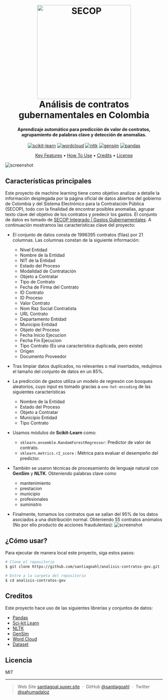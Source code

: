 <h1 align="center">
  <br>
  <a href="https://www.contratos.gov.co/consultas/inicioConsulta.do"><img src="https://www.creg.gov.co/sites/default/files/files_upload/contratacionpublica.png" alt="SECOP" width="300"></a>
  <br>
Análisis de contratos gubernamentales en Colombia
  <br>
</h1>

<h4 align="center">Aprendizaje automático para predicción de valor de contratos, agrupamiento de palabras clave y detección de anomalías. 
</h4>

<p align="center">
   <a href='https://github.com/shivamkapasia0' target="_blank"><img alt='scikit-learn' src='https://img.shields.io/badge/scikit-learn-100000?style=for-the-badge&logo=scikit-learn&logoColor=FFFFFF&labelColor=FF6A00&color=1882EA'/></a> <a href='https://pypi.org/project/wordcloud/' target="_blank"><img alt='wordcloud' src='https://img.shields.io/badge/Word-Cloud-100000?style=for-the-badge&logo=wordcloud&logoColor=white&labelColor=9CFFD2&color=E9FF80'/></a> <a href='https://www.nltk.org/' target="_blank"><img alt='nltk' src='https://img.shields.io/badge/Nltk-100000?style=for-the-badge&logo=nltk&logoColor=white&labelColor=0C249D&color=0C249D'/></a> <a href='https://radimrehurek.com/gensim/' target="_blank"><img alt='gensim' src='https://img.shields.io/badge/gensim-100000?style=for-the-badge&logo=gensim&logoColor=white&labelColor=0C249D&color=00BBD4'/></a> <a href='https://pandas.pydata.org/' target="_blank"><img alt='pandas' src='https://img.shields.io/badge/pandas-100000?style=for-the-badge&logo=pandas&logoColor=2D0090&labelColor=9D7BEA&color=D2C0FA'/></a> 
</p>

<p align="center">
  <a href="#key-features">Key Features</a> •
  <a href="#how-to-use">How To Use</a> •
  <a href="#credits">Credits</a> •
  <a href="#license">License</a> 
</p>

![screenshot](https://winter-anchovy-50e.notion.site/image/https%3A%2F%2Fs3-us-west-2.amazonaws.com%2Fsecure.notion-static.com%2F0b33107d-3986-4b8c-92cd-4762a2bcc607%2Fimag.png?id=096b43d2-303f-433f-90e5-fb28af546e68&table=block&spaceId=12eea25e-0790-4a8f-aa1c-b60f93c02da2&width=1140&userId=&cache=v2)

## Características principales

Este proyecto de machine learning tiene como objetivo analizar a detalle la información desplegada por la página oficial de datos abiertos del gobierno de Colombia y del Sistema Electrónico para la Contratación Pública (SECOP), todo con la finalidad de encontrar posibles anomalías, agrupar texto clave del objetivo de los contratos y predecir los gastos. 
El conjunto de datos es tomado de [SECOP Integrado | Gastos Gubernamentales](https://www.datos.gov.co/Gastos-Gubernamentales/SECOP-Integrado/rpmr-utcd). A continuación mostramos las características clave del proyecto:


* El conjunto de datos consta de 1996395 contratos (filas) por 21 columnas. Las columnas constan de la siguiente información:
	 * Nivel Entidad
	 * Nombre de la Entidad
	 * NIT de la Entidad
	 * Estado del Proceso
	 * Modalidad de Contratación
	 * Objeto a Contratar
	 * Tipo de Contrato
	 * Fecha de Firma del Contrato
	 * ID Contrato
	 * ID Proceso
	 * Valor Contrato
	 * Nom Raz Social Contratista
	 * URL Contrato
	 * Departamento Entidad
	 * Municipio Entidad
	 * Objeto del Proceso
	 * Fecha Inicio Ejecucion
	 * Fecha Fin Ejecucion
	 * Tipo Contrato (Es una característica duplicada, pero existe)
	 * Origen
	 * Documento Proveedor

* Tras limpiar datos duplicados, no relevantes o mal insertados, redujimos el tamaño del conjunto de datos en un 85%.

* La predicción de gastos utiliza un modelo de regresón con bosques aleatorios, cuyo input es tomado gracias a `one-hot-encoding` de las siguientes características

	* Nombre de la Entidad	
	* Estado del Proceso	
	* Objeto a Contratar	
	* Municipio Entidad	
	* Tipo Contrato


* Usamos módulos de  **Scikit-Learn** como:
  - `sklearn.ensemble.RandomForestRegressor`: Predictor de valor de contrato.
  -  `sklearn.metrics.r2_score` : Métrica para evaluar el desempeño del predictor.
* También se usaron técnicas de procesamiento de lenguaje natural con **GenSim** y **NLTK**. Obteniendo palabras clave como
	 - mantenimiento
	 - prestacion
	 - municipio
	 - profesionales
	 - suministro

* Finalmente, tomamos los contratos que se salían del 95% de los datos asociados a una distribución normal. Obteniendo 55 contratos anómalos (No por ello producto de acciones fraudulentas):
![screenshot](https://winter-anchovy-50e.notion.site/image/https%3A%2F%2Fs3-us-west-2.amazonaws.com%2Fsecure.notion-static.com%2Fff46babf-1721-4bcf-85c3-c72aae4c75cf%2FUntitled.png?id=9ca482b0-7866-4d96-8bb8-28942f0310d5&table=block&spaceId=12eea25e-0790-4a8f-aa1c-b60f93c02da2&width=2000&userId=&cache=v2)

## ¿Cómo usar?

Para ejecutar de manera local este proyecto, siga estos pasos:

```bash
# Clone el repositorio
$ git clone https://github.com/santiagoahl/analisis-contratos-gov.git

# Entre a la carpeta del repositorio
$ cd analisis-contratos-gov

```

## Creditos
Este proyecto hace uso de las siguientes librerías y conjuntos de datos:

- [Pandas](https://pandas.pydata.org/)
- [Sci-kit Learn](https://scikit-learn.org/)
- [NLTK](https://www.nltk.org/)
- [GenSim](https://radimrehurek.com/gensim/)
- [Word Cloud](https://pypi.org/project/wordcloud/)
- [Dataset](https://www.datos.gov.co/Gastos-Gubernamentales/SECOP-Integrado/rpmr-utcd)


## Licencia

MIT

---

> Web Site [santiagoal.super.site](https://santiagoal.super.site/) &nbsp;&middot;&nbsp;
> GitHub [@santiagoahl](https://github.com/santiagoahl) &nbsp;&middot;&nbsp;
> Twitter [@sahumadaloz](https://twitter.com/sahumadaloz)
